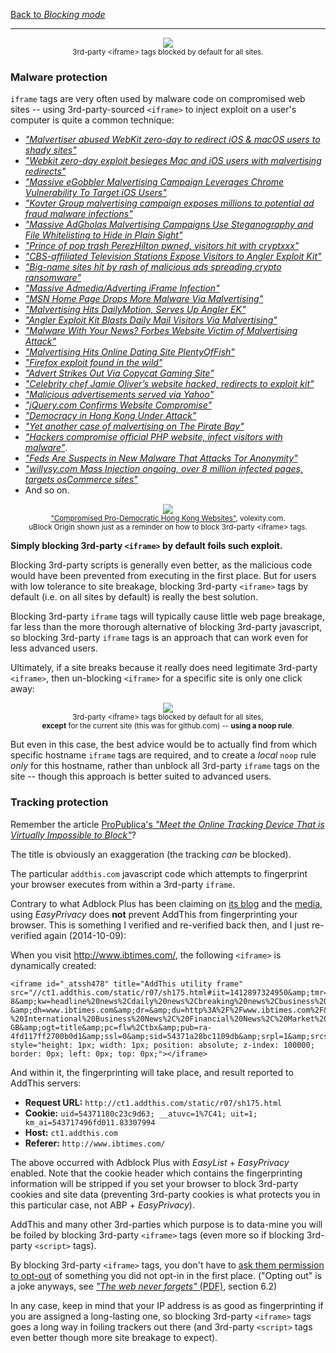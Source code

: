 [Back to _Blocking mode_](./Blocking-mode)

***

<p align="center"><img src="https://cloud.githubusercontent.com/assets/585534/9136321/b78c227e-3ce3-11e5-9949-76e87e7e87e8.png" /><br><sup>3rd-party &lt;iframe&gt; tags blocked by default for all sites.</sup></p>

### Malware protection

`iframe` tags are very often used by malware code on compromised web sites -- using 3rd-party-sourced `<iframe>` to inject exploit on a user's computer is quite a common technique: 

- [_"Malvertiser abused WebKit zero-day to redirect iOS & macOS users to shady sites"_](https://www.zdnet.com/article/malvertiser-abused-webkit-zero-day-to-redirect-ios-macos-users-to-shady-sites/)
- [_"Webkit zero-day exploit besieges Mac and iOS users with malvertising redirects"_](https://arstechnica.com/information-technology/2019/09/webkit-zeroday-exploit-besieges-mac-and-ios-users-with-malvertising-redirects/)
- [_"Massive eGobbler Malvertising Campaign Leverages Chrome Vulnerability To Target iOS Users"_](https://blog.confiant.com/massive-egobbler-malvertising-campaign-leverages-chrome-vulnerability-to-target-ios-users-a534b95a037f)
- [_"Kovter Group malvertising campaign exposes millions to potential ad fraud malware infections"_](https://www.proofpoint.com/us/threat-insight/post/kovter-group-malvertising-campaign-exposes-millions-potential-ad-fraud-malware)
- [_"Massive AdGholas Malvertising Campaigns Use Steganography and File Whitelisting to Hide in Plain Sight"_](https://www.proofpoint.com/us/threat-insight/post/massive-adgholas-malvertising-campaigns-use-steganography-and-file-whitelisting-to-hide-in-plain-sight)
- [_"Prince of pop trash PerezHilton pwned, visitors hit with cryptxxx"_](http://www.theregister.co.uk/2016/05/10/pop_prince_perezhilton_pwned_pours_cryptxxx/)
- [_"CBS-affiliated Television Stations Expose Visitors to Angler Exploit Kit"_](https://blog.malwarebytes.org/threat-analysis/2016/05/cbs-affiliated-television-stations-expose-visitors-to-angler-exploit-kit/)
- [_"Big-name sites hit by rash of malicious ads spreading crypto ransomware"_](http://arstechnica.com/security/2016/03/big-name-sites-hit-by-rash-of-malicious-ads-spreading-crypto-ransomware/)
- [_"Massive Admedia/Adverting iFrame Infection"_](https://blog.sucuri.net/2016/02/massive-admedia-iframe-javascript-infection.html?utm_campaign=Massive%20Admedia%20Adverting%20iFrame%20Infection%20blogpost&utm_medium=social&utm_source=twitter)
- [_"MSN Home Page Drops More Malware Via Malvertising"_](https://blog.malwarebytes.org/malvertising-2/2016/01/msn-home-page-drops-more-malware-via-malvertising/)
- [_"Malvertising Hits DailyMotion, Serves Up Angler EK"_](https://blog.malwarebytes.org/malvertising-2/2015/12/malvertising-hits-dailymotion-serves-up-angler-ek/)
- [_"Angler Exploit Kit Blasts Daily Mail Visitors Via Malvertising"_](https://blog.malwarebytes.org/malvertising-2/2015/10/angler-exploit-kit-blasts-daily-mail-visitors-via-malvertising/)
- [_"Malware With Your News? Forbes Website Victim of Malvertising Attack"_](https://www.fireeye.com/blog/threat-research/2015/09/malvertising_attack.html)
- [_"Malvertising Hits Online Dating Site PlentyOfFish"_](https://blog.malwarebytes.org/malvertising-2/2015/08/malvertising-hits-online-dating-site-plentyoffish/)
- [_"Firefox exploit found in the wild"_](https://blog.mozilla.org/security/2015/08/06/firefox-exploit-found-in-the-wild/)
- [_"Advert Strikes Out Via Copycat Gaming Site"_](https://blog.malwarebytes.org/malvertising-2/2015/07/advert-strikes-out-via-copycat-gaming-site/)
- [_"Celebrity chef Jamie Oliver’s website hacked, redirects to exploit kit"_](https://blog.malwarebytes.org/exploits-2/2015/02/celebrity-chef-jamie-olivers-website-hacked-redirects-to-exploit-kit/)
- [_"Malicious advertisements served via Yahoo"_](http://blog.fox-it.com/2014/01/03/malicious-advertisements-served-via-yahoo/)
- [_"jQuery.com Confirms Website Compromise"_](http://www.riskiq.com/blog/business/post/jquerycom-confirms-website-compromise)
- [_"Democracy in Hong Kong Under Attack"_](http://www.volexity.com/blog/?p=33)
- [_"Yet another case of malvertising on The Pirate Bay"_](https://blog.malwarebytes.org/exploits-2/2014/09/malvertising-on-the-pirate-bay/)
- [_"Hackers compromise official PHP website, infect visitors with malware"_](http://arstechnica.com/security/2013/10/hackers-compromise-official-php-website-infect-visitors-with-malware/).
- [_"Feds Are Suspects in New Malware That Attacks Tor Anonymity"_](http://www.wired.com/2013/08/freedom-hosting/)
- [_"willysy.com Mass Injection ongoing, over 8 million infected pages, targets osCommerce sites"_](http://blog.armorize.com/2011/07/willysycom-mass-injection-ongoing.html)
- And so on.

<p align="center"><img src="https://cloud.githubusercontent.com/assets/585534/9136475/d8ba8bf6-3ce4-11e5-807c-5346e33c971a.png" /><br><sub><a href="http://www.volexity.com/blog/?p=33">"Compromised Pro-Democratic Hong Kong Websites"</a>, volexity.com.</sub><br><sup>uBlock Origin shown just as a reminder on how to block 3rd-party &lt;iframe&gt; tags.</sup></p>

**Simply blocking 3rd-party `<iframe>` by default foils such exploit.**

Blocking 3rd-party scripts is generally even better, as the malicious code would have been prevented from executing in the first place. But for users with low tolerance to site breakage, blocking 3rd-party `<iframe>` tags by default (i.e. on all sites by default) is really the best solution.

Blocking 3rd-party `iframe` tags will typically cause little web page breakage, far less than the more thorough alternative of blocking 3rd-party javascript, so blocking 3rd-party `iframe` tags is an approach that can work even for less advanced users.

Ultimately, if a site breaks because it really does need legitimate 3rd-party `<iframe>`, then un-blocking `<iframe>` for a specific site is only one click away:

<p align="center"><img src="https://cloud.githubusercontent.com/assets/585534/9136522/4455038c-3ce5-11e5-9e91-e8843f15c143.png" /><br><sup>3rd-party &lt;iframe&gt; tags blocked by default for all sites,<br><b>except</b> for the current site (this was for github.com) -- <b>using a noop rule</b>.</sup></p>

But even in this case, the best advice would be to actually find from which specific hostname `iframe` tags are required, and to create a *local* `noop` rule *only* for this hostname, rather than unblock all 3rd-party `iframe` tags on the site -- though this approach is better suited to advanced users.

### Tracking protection

Remember the article [ProPublica's _"Meet the Online Tracking Device That is Virtually Impossible to Block"_](http://www.propublica.org/article/meet-the-online-tracking-device-that-is-virtually-impossible-to-block)?

The title is obviously an exaggeration (the tracking _can_ be blocked).

The particular `addthis.com` javascript code which attempts to fingerprint your browser executes from within a 3rd-party `iframe`.

Contrary to what Adblock Plus has been claiming on [its blog](https://adblockplus.org/blog/adblock-plus-and-the-canvas-fingerprinting-threat) and the [media](http://news.yahoo.com/adblock-plus-stop-canvas-fingerprinting-unstoppable-browser-tracking-191541979.html), using _EasyPrivacy_ does **not** prevent AddThis from fingerprinting your browser. This is something I verified and re-verified back then, and I just re-verified again (2014-10-09):

When you visit <http://www.ibtimes.com/>, the following `<iframe>` is dynamically created:

    <iframe id="_atssh478" title="AddThis utility frame" src="//ct1.addthis.com/static/r07/sh175.html#iit=1412897324950&amp;tmr=load%3D1412897319899%26core%3D1412897320635%26main%3D1412897324941%26ifr%3D1412897324955&amp;cb=0&amp;cdn=1&amp;chr=UTF-8&amp;kw=headline%20news%2Cdaily%20news%2Cbreaking%20news%2Cbusiness%20news%2Cpolitical%20news%2Csports%20news%2Ccurrent%20news%2Ceurope%20news%2Cworld%20news%2Casian%20news%2Ccomputer%20news%2Cairline%20news%2Cbanking%20news%2Cconsumer%20news%2Chealth%20news&amp;ab=-&amp;dh=www.ibtimes.com&amp;dr=&amp;du=http%3A%2F%2Fwww.ibtimes.com%2F&amp;dt=International%20Business%20Times%20-%20International%20Business%20News%2C%20Financial%20News%2C%20Market%20News%2C%20Politics%2C%20Forex%2C%20Commodities&amp;dbg=0&amp;md=0&amp;cap=tc%3D0%26ab%3D0&amp;inst=1&amp;vcl=1&amp;jsl=143585&amp;prod=undefined&amp;lng=en-GB&amp;ogt=title&amp;pc=flw%2Ctbx&amp;pub=ra-4fd117ff2700b0d1&amp;ssl=0&amp;sid=54371a28bc1109db&amp;srpl=1&amp;srcs=1&amp;srd=1&amp;srf=1&amp;srx=1&amp;ver=300&amp;xck=0&amp;xtr=0&amp;og=title%3DAmerican%2520Horror%2520Story&amp;aa=0&amp;csi=undefined&amp;rev=6.2&amp;ct=1&amp;xld=1&amp;xd=1" style="height: 1px; width: 1px; position: absolute; z-index: 100000; border: 0px; left: 0px; top: 0px;"></iframe>

And within it, the fingerprinting will take place, and result reported to AddThis servers:

- **Request URL:** `http://ct1.addthis.com/static/r07/sh175.html`
- **Cookie:** `uid=54371180c23c9d63; __atuvc=1%7C41; uit=1; km_ai=543717496fd011.83307994`
- **Host:** `ct1.addthis.com`
- **Referer:** `http://www.ibtimes.com/`

The above occurred with Adblock Plus with _EasyList_ + _EasyPrivacy_ enabled. Note that the cookie header which contains the fingerprinting information will be stripped if you set your browser to block 3rd-party cookies and site data (preventing 3rd-party cookies is what protects you in this particular case, not ABP + _EasyPrivacy_).

AddThis and many other 3rd-parties which purpose is to data-mine you will be foiled by blocking 3rd-party `<iframe>` tags (even more so if blocking 3rd-party `<script>` tags).

By blocking 3rd-party `<iframe>` tags, you don't have to [ask them permission to opt-out](http://www.addthis.com/privacy/opt-out) of something you did not opt-in in the first place. ("Opting out" is a joke anyways, see [_"The web never forgets"_ (PDF)](https://securehomes.esat.kuleuven.be/~gacar/persistent/the_web_never_forgets.pdf), section 6.2)

In any case, keep in mind that your IP address is as good as fingerprinting if you are assigned a long-lasting one, so blocking 3rd-party `<iframe>` tags goes a long way in foiling trackers out there (and 3rd-party `<script>` tags even better though more site breakage to expect).
